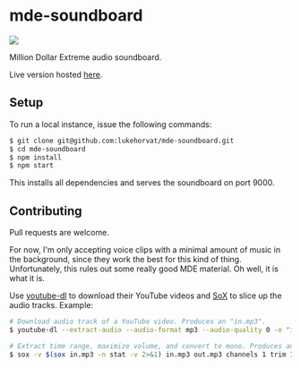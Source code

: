 # mde-soundboard

![](https://raw.githubusercontent.com/lukehorvat/mde-soundboard/master/src/images/header.png)

Million Dollar Extreme audio soundboard.

Live version hosted [here](http://mde.js.org).

## Setup

To run a local instance, issue the following commands:

```bash
$ git clone git@github.com:lukehorvat/mde-soundboard.git
$ cd mde-soundboard
$ npm install
$ npm start
```

This installs all dependencies and serves the soundboard on port 9000.

## Contributing

Pull requests are welcome.

For now, I'm only accepting voice clips with a minimal amount of music in the background, since they work the best for this kind of thing. Unfortunately, this rules out some really good MDE material. Oh well, it is what it is.

Use [youtube-dl](http://rg3.github.io/youtube-dl/) to download their YouTube videos and [SoX](http://sox.sourceforge.net/) to slice up the audio tracks. Example:

```bash
# Download audio track of a YouTube video. Produces an "in.mp3".
$ youtube-dl --extract-audio --audio-format mp3 --audio-quality 0 -o "in.%(ext)s" 8G9QIIvSpzE

# Extract time range, maximize volume, and convert to mono. Produces an "out.mp3".
$ sox -v $(sox in.mp3 -n stat -v 2>&1) in.mp3 out.mp3 channels 1 trim 14.6 9.3
```
